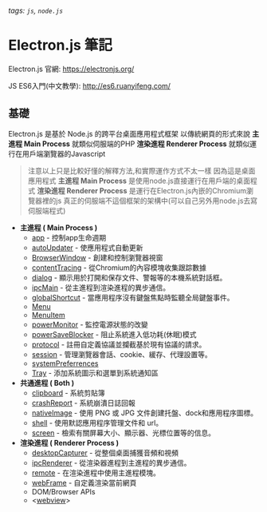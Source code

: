 ###### tags: `js`, `node.js`

# Electron.js 筆記

Electron.js 官網:
https://electronjs.org/

JS ES6入門(中文教學):
http://es6.ruanyifeng.com/

## 基礎

Electron.js 是基於 Node.js 的跨平台桌面應用程式框架
以傳統網頁的形式來說 **主進程 Main Process** 就類似伺服端的PHP
**渲染進程 Renderer Process** 就類似運行在用戶端瀏覽器的Javascript
> 注意以上只是比較好懂的解釋方法,和實際運作方式不太一樣
> 因為這是桌面應用程式
> **主進程 Main Process** 是使用node.js直接運行在用戶端的桌面程式
> **渲染進程 Renderer Process** 是運行在Electron.js內嵌的Chromium瀏覽器裡的js
> 真正的伺服端不這個框架的架構中(可以自己另外用node.js去寫伺服端程式)



* **主進程 ( Main Process )**
    * [app](https://electronjs.org/docs/api/app) - 控制app生命週期
    * [autoUpdater](https://electronjs.org/docs/api/auto-updater) - 使應用程式自動更新
    * [BrowserWindow](https://electronjs.org/docs/api/browser-window) - 創建和控制瀏覽器視窗
    * [contentTracing](https://electronjs.org/docs/api/content-tracing) - 從Chromium的內容模塊收集跟踪數據
    * [dialog](https://electronjs.org/docs/api/dialog) - 顯示用於打開和保存文件、警報等的本機系統對話框。
    * [ipcMain](https://electronjs.org/docs/api/ipc-main) - 從主進程到渲染進程的異步通信。
    * [globalShortcut](https://electronjs.org/docs/api/global-shortcut) - 當應用程序沒有鍵盤焦點時監聽全局鍵盤事件。
    * [Menu](https://electronjs.org/docs/api/menu)
    * [MenuItem](https://electronjs.org/docs/api/menu-item)
    * [powerMonitor](https://electronjs.org/docs/api/power-monitor) - 監控電源狀態的改變
    * [powerSaveBlocker](https://electronjs.org/docs/api/power-save-blocker) - 阻止系統進入低功耗(休眠)模式
    * [protocol](https://electronjs.org/docs/api/protocol) - 註冊自定義協議並攔截基於現有協議的請求。
    * [session](https://electronjs.org/docs/api/session) - 管理瀏覽器會話、cookie、緩存、代理設置等。
    * [systemPreferrences](https://electronjs.org/docs/api/system-preferences)
    * [Tray](https://electronjs.org/docs/api/tray) - 添加系統圖示和選單到系統通知區
* **共通進程 ( Both )**
    * [clipboard](https://electronjs.org/docs/api/clipboard) - 系統剪貼簿
    * [crashReport](https://electronjs.org/docs/api/crash-reporter) - 系統崩潰日誌回報
    * [nativeImage](https://electronjs.org/docs/api/native-image) - 使用 PNG 或 JPG 文件創建托盤、dock和應用程序圖標。
    * [shell](https://electronjs.org/docs/api/shell) - 使用默認應用程序管理文件和 url。
    * [screen](https://electronjs.org/docs/api/screen) - 檢索有關屏幕大小、顯示器、光標位置等的信息。
* **渲染進程 ( Renderer Process )**
    * [desktopCapturer](https://electronjs.org/docs/api/desktop-capturer) - 從整個桌面捕獲音頻和視頻
    * [ipcRenderer](https://electronjs.org/docs/api/ipc-renderer) - 從渲染器進程到主進程的異步通信。
    * [remote](https://electronjs.org/docs/api/remote) - 在渲染進程中使用主進程模塊。
    * [webFrame](https://electronjs.org/docs/api/web-frame) - 自定義渲染當前網頁
    * DOM/Browser APIs
    * <[webview](https://electronjs.org/docs/api/webview-tag)>

